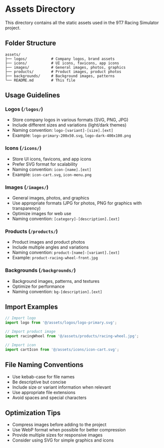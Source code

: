 # Assets Directory

This directory contains all the static assets used in the 9T7 Racing Simulator project.

## Folder Structure

```
assets/
├── logos/           # Company logos, brand assets
├── icons/           # UI icons, favicons, app icons
├── images/          # General images, photos, graphics
├── products/        # Product images, product photos
├── backgrounds/     # Background images, patterns
└── README.md        # This file
```

## Usage Guidelines

### Logos (`/logos/`)
- Store company logos in various formats (SVG, PNG, JPG)
- Include different sizes and variations (light/dark themes)
- Naming convention: `logo-[variant]-[size].[ext]`
- Example: `logo-primary-200x50.svg`, `logo-dark-400x100.png`

### Icons (`/icons/`)
- Store UI icons, favicons, and app icons
- Prefer SVG format for scalability
- Naming convention: `icon-[name].[ext]`
- Example: `icon-cart.svg`, `icon-menu.png`

### Images (`/images/`)
- General images, photos, and graphics
- Use appropriate formats (JPG for photos, PNG for graphics with transparency)
- Optimize images for web use
- Naming convention: `[category]-[description].[ext]`

### Products (`/products/`)
- Product images and product photos
- Include multiple angles and variations
- Naming convention: `product-[name]-[variant].[ext]`
- Example: `product-racing-wheel-front.jpg`

### Backgrounds (`/backgrounds/`)
- Background images, patterns, and textures
- Optimize for performance
- Naming convention: `bg-[description].[ext]`

## Import Examples

```typescript
// Import logo
import logo from '@/assets/logos/logo-primary.svg';

// Import product image
import racingWheel from '@/assets/products/racing-wheel.jpg';

// Import icon
import cartIcon from '@/assets/icons/icon-cart.svg';
```

## File Naming Conventions

- Use kebab-case for file names
- Be descriptive but concise
- Include size or variant information when relevant
- Use appropriate file extensions
- Avoid spaces and special characters

## Optimization Tips

- Compress images before adding to the project
- Use WebP format when possible for better compression
- Provide multiple sizes for responsive images
- Consider using SVG for simple graphics and icons
